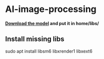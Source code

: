 # AI-image-processing

#### [Download the model](https://github.com/OlafenwaMoses/ImageAI/releases/download/1.0/yolo.h5) and put it in home/libs/

## Install missing libs
sudo apt install libsm6 libxrender1 libxext6
